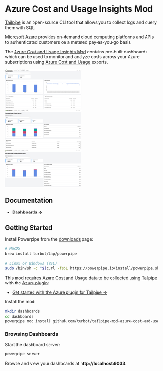 # Azure Cost and Usage Insights Mod

[Tailpipe](https://tailpipe.io) is an open-source CLI tool that allows you to collect logs and query them with SQL.

[Microsoft Azure](https://azure.microsoft.com/) provides on-demand cloud computing platforms and APIs to authenticated customers on a metered pay-as-you-go basis.

The [Azure Cost and Usage Insights Mod](https://hub.powerpipe.io/mods/turbot/tailpipe-mod-azure-cost-and-usage-insights) contains pre-built dashboards which can be used to monitor and analyze costs across your Azure subscriptions using [Azure Cost and Usage](https://learn.microsoft.com/en-us/azure/cost-management-billing/costs/cost-mgt-best-practices) exports.

<img src="https://raw.githubusercontent.com/turbot/tailpipe-mod-azure-cost-and-usage-insights/main/docs/images/azure_cost_and_usage_actual_overview_dashboard.png" width="50%" type="thumbnail"/>
<img src="https://raw.githubusercontent.com/turbot/tailpipe-mod-azure-cost-and-usage-insights/main/docs/images/azure_cost_and_usage_actual_cost_by_service_dashboard.png" width="50%" type="thumbnail"/>
<img src="https://raw.githubusercontent.com/turbot/tailpipe-mod-azure-cost-and-usage-insights/main/docs/images/azure_cost_and_usage_actual_cost_by_resource_group_dashboard.png" width="50%" type="thumbnail"/>

## Documentation

- **[Dashboards →](https://hub.powerpipe.io/mods/turbot/tailpipe-mod-azure-cost-and-usage-insights/dashboards)**

## Getting Started

Install Powerpipe from the [downloads](https://powerpipe.io/downloads) page:

```sh
# MacOS
brew install turbot/tap/powerpipe
```

```sh
# Linux or Windows (WSL)
sudo /bin/sh -c "$(curl -fsSL https://powerpipe.io/install/powerpipe.sh)"
```

This mod requires Azure Cost and Usage data to be collected using [Tailpipe](https://tailpipe.io) with the [Azure plugin](https://hub.tailpipe.io/plugins/turbot/azure):

- [Get started with the Azure plugin for Tailpipe →](https://hub.tailpipe.io/plugins/turbot/azure#getting-started)

Install the mod:

```sh
mkdir dashboards
cd dashboards
powerpipe mod install github.com/turbot/tailpipe-mod-azure-cost-and-usage-insights
```

### Browsing Dashboards

Start the dashboard server:

```sh
powerpipe server
```

Browse and view your dashboards at **http://localhost:9033**. 